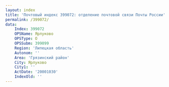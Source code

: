 ```yaml
---
layout: index
title: 'Почтовый индекс 399072: отделение почтовой связи Почты России'
permalink: /399072/
data:
    Index: 399072
    OPSName: Ярлуково
    OPSType: О
    OPSSubm: 399099
    Region: 'Липецкая область'
    Autonom: ''
    Area: 'Грязинский район'
    City: Ярлуково
    City1: ''
    ActDate: '20001030'
    IndexOld: ''
---
```

